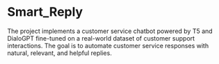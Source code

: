 # Smart_Reply
The project implements a customer service chatbot powered by T5 and DialoGPT fine-tuned on a real-world dataset of customer support interactions. The goal is to automate customer service responses with natural, relevant, and helpful replies.
